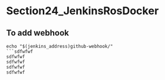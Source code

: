 # Section24_JenkinsRosDocker

## To add webhook

```
echo "$(jenkins_address)github-webhook/"
```sdfwfwf
sdfwfwf
sdfwfwf
sdfwfwf
sdfwfwf
